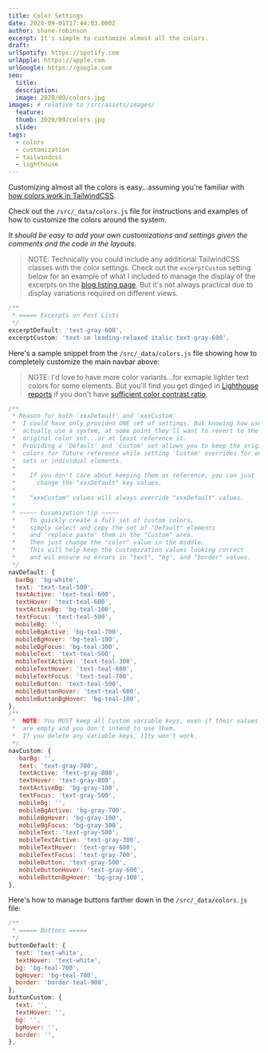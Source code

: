 ```yaml
---
title: Color Settings
date: 2020-09-01T17:44:03.000Z
author: shane-robinson
excerpt: It's simple to customize almost all the colors.
draft: 
urlSpotify: https://spotify.com
urlApple: https://apple.com
urlGoogle: https://google.com     
seo:
  title:
  description:
  image: 2020/09/colors.jpg
images: # relative to /src/assets/images/
  feature:
  thumb: 2020/09/colors.jpg
  slide:
tags:
  - colors
  - customization
  - tailwindcss
  - lighthouse
---
```


Customizing almost all the colors is easy...assuming you're familiar with [how colors work in TailwindCSS](https://tailwindcss.com/docs/customizing-colors 'TailwindCSS Utility-First CSS Framework').

Check out the `/src/_data/colors.js` file for instructions and examples of how to customize the colors around the system.

_It should be easy to add your own customizations and settings given the comments and the code in the layouts._

> NOTE: Technically you could include any additional TailwindCSS classes with the color settings. Check out the `excerptCustom` setting below for an example of what I included to manage the display of the excerpts on the [blog listing page](/blog/).
> But it's not always practical due to display variations required on different views.

```js
/**
 * ===== Excerpts on Post Lists
 */
excerptDefault: 'text-gray-600',
excerptCustom: 'text-sm leading-relaxed italic text-gray-600',
```

Here's a sample snippet from the `/src/_data/colors.js` file showing how to completely customize the main navbar above:

> NOTE: I'd love to have more color variants...for exmaple lighter text colors for some elements. But you'll find you get dinged in [Lighthouse reports](https://developers.google.com/web/tools/lighthouse) if you don't have [sufficient color contrast ratio](https://web.dev/color-contrast/).

```js
/**
 * Reason for both 'xxxDefault' and 'xxxCustom'
 *  I could have only provided ONE set of settings. But knowing how users
 *  actually use a system, at some point they'll want to revert to the
 *  original color set...or at least reference it.
 *  Providing a 'Default' and 'Custom' set allows you to keep the original
 *  colors for future reference while setting 'Custom' overrides for entire
 *  sets or individual elements.
 *
 *    If you don't care about keeping them as reference, you can just
 *      change the "xxxDefault" key values.
 *
 *    "xxxCustom" values will always override "xxxDefault" values.
 *
 * ~~~~~ Cusomization tip ~~~~~
 *    To quickly create a full set of custom colors,
 *    simply select and copy the set of "Default" elements
 *    and 'replace paste' them in the "Custom" area.
 *    Then just change the "color" value in the middle.
 *    This will help keep the customization values looking correct
 *    and wil ensure no errors in "text", "bg", and "border" values.
 */
navDefault: {
  barBg: 'bg-white',
  text: 'text-teal-500',
  textActive: 'text-teal-600',
  textHover: 'text-teal-600',
  textActiveBg: 'bg-teal-100',
  textFocus: 'text-teal-500',
  mobileBg: '',
  mobileBgActive: 'bg-teal-700',
  mobileBgHover: 'bg-teal-100',
  mobileBgFocus: 'bg-teal-300',
  mobileText: 'text-teal-500',
  mobileTextActive: 'text-teal-300',
  mobileTextHover: 'text-teal-600',
  mobileTextFocus: 'text-teal-700',
  mobileButton: 'text-teal-500',
  mobileButtonHover: 'text-teal-600',
  mobileButtonBgHover: 'bg-teal-100',
},
/**
 *  NOTE: You MUST keep all Custom variable keys, even if their values
 *  are empty and you don't intend to use them.
 *  If you delete any variable keys, 11ty won't work.
 */
navCustom: {
   barBg: '',
   text: 'text-gray-700',
   textActive: 'text-gray-800',
   textHover: 'text-gray-800',
   textActiveBg: 'bg-gray-100',
   textFocus: 'text-gray-500',
   mobileBg: '',
   mobileBgActive: 'bg-gray-700',
   mobileBgHover: 'bg-gray-100',
   mobileBgFocus: 'bg-gray-300',
   mobileText: 'text-gray-500',
   mobileTextActive: 'text-gray-300',
   mobileTextHover: 'text-gray-600',
   mobileTextFocus: 'text-gray-700',
   mobileButton: 'text-gray-500',
   mobileButtonHover: 'text-gray-600',
   mobileButtonBgHover: 'bg-gray-100',
},

```

Here's how to manage buttons farther down in the `/src/_data/colors.js` file:

```js
/**
 * ===== Buttons =====
 */
buttonDefault: {
  text: 'text-white',
  textHover: 'text-white',
  bg: 'bg-teal-700',
  bgHover: 'bg-teal-700',
  border: 'border-teal-900',
},
buttonCustom: {
  text: '',
  textHover: '',
  bg: '',
  bgHover: '',
  border: '',
},
```
